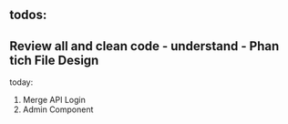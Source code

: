 todos:
-------
Review all and clean code - understand - Phan tich File Design
-----------------------------------------------------
today: 

1. Merge API Login
2. Admin Component




